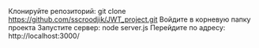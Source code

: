 Клонируйте репозиторий:
git clone https://github.com/sscroodjik/JWT_project.git
Войдите в корневую папку проекта
Запустите сервер: node server.js
Перейдите по адресу: http://localhost:3000/
